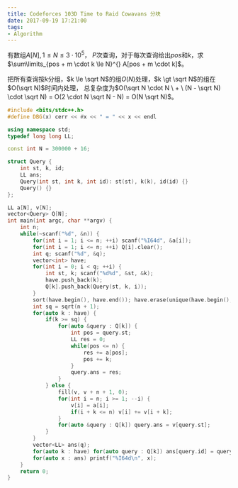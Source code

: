 ```yaml
---
title: Codeforces 103D Time to Raid Cowavans 分块
date: 2017-09-19 17:21:00
tags:
- Algorithm
---
```


有数组$A[N], 1\le N \le 3 \cdot 10^5$，
$P$次查询，对于每次查询给出$pos$和$k$，求$\sum\limits_{pos + m \cdot k \le N}^{} A[pos + m \cdot k]$。

把所有查询按$k$分组，$k \le \sqrt N$的组$O(N)$处理，$k \gt \sqrt N$的组在$O(\sqrt N)$时间内处理，
总复杂度为$O(\sqrt N \cdot N \ + \ (N - \sqrt N) \cdot \sqrt N) = O(2 \cdot N \sqrt N - N) = O(N \sqrt N)$。

```CPP
#include <bits/stdc++.h>
#define DBG(x) cerr << #x << " = " << x << endl

using namespace std;
typedef long long LL;

const int N = 300000 + 16;

struct Query {
    int st, k, id;
    LL ans;
    Query(int st, int k, int id): st(st), k(k), id(id) {}
    Query() {}
};

LL a[N], v[N];
vector<Query> Q[N];
int main(int argc, char **argv) {
    int n;
    while(~scanf("%d", &n)) {
        for(int i = 1; i <= n; ++i) scanf("%I64d", &a[i]);
        for(int i = 1; i <= n; ++i) Q[i].clear();
        int q; scanf("%d", &q);
        vector<int> have;
        for(int i = 0; i < q; ++i) {
            int st, k; scanf("%d%d", &st, &k);
            have.push_back(k);
            Q[k].push_back(Query(st, k, i));
        }
        sort(have.begin(), have.end()); have.erase(unique(have.begin(), have.end()), have.end());
        int sq = sqrt(n + 1);
        for(auto k : have) {
            if(k >= sq) {
                for(auto &query : Q[k]) {
                    int pos = query.st;
                    LL res = 0;
                    while(pos <= n) {
                        res += a[pos];
                        pos += k;
                    }
                    query.ans = res;
                }
            } else {
                fill(v, v + n + 1, 0);
                for(int i = n; i >= 1; --i) {
                    v[i] = a[i];
                    if(i + k <= n) v[i] += v[i + k];
                }
                for(auto &query : Q[k]) query.ans = v[query.st];
            }
        }
        vector<LL> ans(q);
        for(auto k : have) for(auto query : Q[k]) ans[query.id] = query.ans;
        for(auto x : ans) printf("%I64d\n", x);
    }
    return 0;
} 
```
